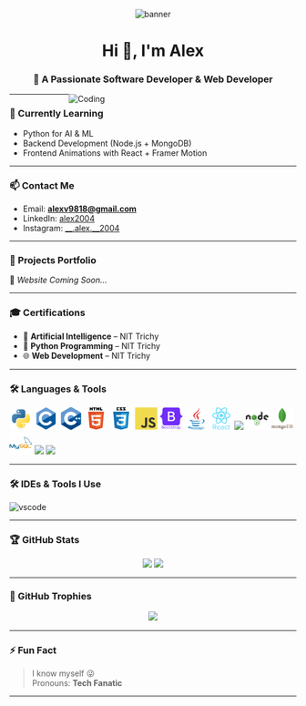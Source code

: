 <!-- Banner -->
<p align="center">
  <img src="https://firebasestorage.googleapis.com/v0/b/flexi-coding.appspot.com/o/dempgi7-520f8d5f-63d4-4453-8822-dbc149ae27f8.gif?alt=media&token=91c0c7b2-93c3-4029-b011-1a8703c5730d" alt="banner" />
</p>

<h1 align="center">Hi 👋, I'm Alex</h1>
<h3 align="center">🚀 A Passionate Software Developer & Web Developer</h3>

<img align="right" alt="Coding" width="400" src="https://cdn.dribbble.com/users/1162077/screenshots/3848914/programmer.gif" />

---

### 🧠 Currently Learning
- Python for AI & ML
- Backend Development (Node.js + MongoDB)
- Frontend Animations with React + Framer Motion

---

### 📫 Contact Me
- Email: **alexv9818@gmail.com**
- LinkedIn: [alex2004](https://linkedin.com/in/alex2004)
- Instagram: [__.alex.__2004](https://instagram.com/__.alex.__2004)

---

### 💼 Projects Portfolio
🚧 *Website Coming Soon...*  
<!-- Replace the below line with a real portfolio link -->
<!-- <a href="https://your-portfolio-link.com" target="_blank">
  <img src="https://img.shields.io/badge/Portfolio-Live-green?style=for-the-badge&logo=vercel&logoColor=white" />
</a> -->

---

### 🎓 Certifications
- 🧠 **Artificial Intelligence** – NIT Trichy  
- 🐍 **Python Programming** – NIT Trichy  
- 🌐 **Web Development** – NIT Trichy  

---

### 🛠️ Languages & Tools
<p>
  <img src="https://raw.githubusercontent.com/devicons/devicon/master/icons/python/python-original.svg" width="40" />
  <img src="https://raw.githubusercontent.com/devicons/devicon/master/icons/c/c-original.svg" width="40" />
  <img src="https://raw.githubusercontent.com/devicons/devicon/master/icons/cplusplus/cplusplus-original.svg" width="40" />
  <img src="https://raw.githubusercontent.com/devicons/devicon/master/icons/html5/html5-original-wordmark.svg" width="40" />
  <img src="https://raw.githubusercontent.com/devicons/devicon/master/icons/css3/css3-original-wordmark.svg" width="40" />
  <img src="https://raw.githubusercontent.com/devicons/devicon/master/icons/javascript/javascript-original.svg" width="40" />
  <img src="https://raw.githubusercontent.com/devicons/devicon/master/icons/bootstrap/bootstrap-plain-wordmark.svg" width="40" />
  <img src="https://raw.githubusercontent.com/devicons/devicon/master/icons/java/java-original.svg" width="40" />
  <img src="https://raw.githubusercontent.com/devicons/devicon/master/icons/react/react-original-wordmark.svg" width="40" />
  <img src="https://www.vectorlogo.zone/logos/tailwindcss/tailwindcss-icon.svg" width="40" />
  <img src="https://raw.githubusercontent.com/devicons/devicon/master/icons/nodejs/nodejs-original-wordmark.svg" width="40" />
  <img src="https://raw.githubusercontent.com/devicons/devicon/master/icons/mongodb/mongodb-original-wordmark.svg" width="40" />
  <img src="https://raw.githubusercontent.com/devicons/devicon/master/icons/mysql/mysql-original-wordmark.svg" width="40" />
  <img src="https://www.vectorlogo.zone/logos/git-scm/git-scm-icon.svg" width="40" />
  <img src="https://www.vectorlogo.zone/logos/graphql/graphql-icon.svg" width="40" />
</p>

---

### 🛠 IDEs & Tools I Use
<p>
  <img height="40" src="https://img.icons8.com/color/48/visual-studio-code-2019.png" alt="vscode" />
</p>

---

### 🏆 GitHub Stats
<p align="center">
  <img src="https://github-readme-stats.vercel.app/api?username=alex2004&show_icons=true&theme=radical" width="450" />
  <img src="https://github-readme-streak-stats.herokuapp.com/?user=alex2004&theme=radical" width="450" />
</p>

---

### 🏅 GitHub Trophies
<p align="center">
  <img src="https://github-profile-trophy.vercel.app/?username=alex2004&theme=algolia&row=1" />
</p>

---

### ⚡ Fun Fact
> I know myself 😜  
> Pronouns: **Tech Fanatic**

---
